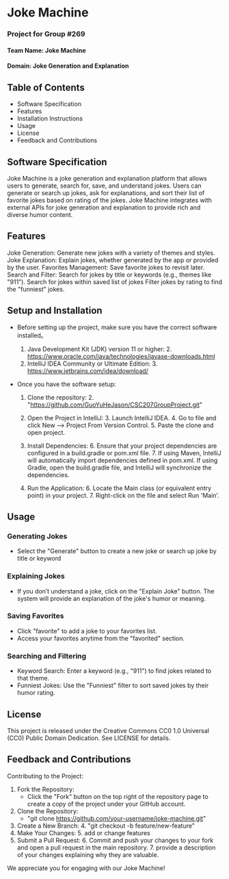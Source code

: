 # Joke Machine

### Project for Group #269
#### Team Name: Joke Machine
#### Domain: Joke Generation and Explanation



## Table of Contents

* Software Specification
* Features
* Installation Instructions
* Usage
* License 
* Feedback and Contributions

## Software Specification
Joke Machine is a joke generation and explanation platform that allows users to generate, search for, save, and understand jokes. Users can generate or search up jokes, ask for explanations, and sort their list of favorite jokes based on rating of the jokes. Joke Machine integrates with external APIs for joke generation and explanation to provide rich and diverse humor content.

## Features
  Joke Generation: Generate new jokes with a variety of themes and styles.
  Joke Explanation: Explain jokes, whether generated by the app or provided by the user.
  Favorites Management: Save favorite jokes to revisit later.
  Search and Filter:
    Search for jokes by title or keywords (e.g., themes like "911").
    Search for jokes within saved list of jokes
    Filter jokes by rating to find the "funniest" jokes.

## Setup and Installation
* Before setting up the project, make sure you have the correct software installed。
  1. Java Development Kit (JDK) version 11 or higher: 
     2. https://www.oracle.com/java/technologies/javase-downloads.html 
  2. IntelliJ IDEA Community or Ultimate Edition: 
     3. https://www.jetbrains.com/idea/download/
  

* Once you have the software setup: 
  1. Clone the repository: 
     2. "https://github.com/GuoYuHeJason/CSC207GroupProject.git"
     
  2. Open the Project in IntelliJ:
     3. Launch IntelliJ IDEA. 
     4. Go to file and click New --> Project From Version Control.
     5. Paste the clone and open project.  
     
  5. Install Dependencies:
     6. Ensure that your project dependencies are configured in a build.gradle or pom.xml file.
     7. If using Maven, IntelliJ will automatically import dependencies defined in pom.xml.
     If using Gradle, open the build.gradle file, and IntelliJ will synchronize the dependencies.
     
  6. Run the Application:
     6. Locate the Main class (or equivalent entry point) in your project.
     7. Right-click on the file and select Run 'Main'.


## Usage
### Generating Jokes
* Select the "Generate" button to create a new joke or search up joke by title or keyword 
### Explaining Jokes
* If you don’t understand a joke, click on the "Explain Joke" button.
    The system will provide an explanation of the joke's humor or meaning.
### Saving Favorites
* Click "favorite" to add a joke to your favorites list.
* Access your favorites anytime from the "favorited" section.
### Searching and Filtering
* Keyword Search: Enter a keyword (e.g., "911") to find jokes related to that theme.
* Funniest Jokes: Use the "Funniest" filter to sort saved jokes by their humor rating.

## License 
This project is released under the Creative Commons CC0 1.0 Universal (CC0) Public Domain Dedication. See LICENSE for details.

## Feedback and Contributions
Contributing to the Project:
1. Fork the Repository:
   * Click the "Fork" button on the top right of the repository page to create a copy of the project under your GitHub account.
2. Clone the Repository: 
   * "git clone https://github.com/your-username/joke-machine.git"
3. Create a New Branch:
   4. "git checkout -b feature/new-feature"
4. Make Your Changes:
   5. add or change features 
5. Submit a Pull Request:
   6. Commit and push your changes to your fork and open a pull request in the main repository.
   7. provide a description of your changes explaining why they are valuable. 

We appreciate you for engaging with our Joke Machine!


   
